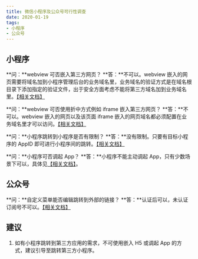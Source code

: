 ```yaml
---
title: 微信小程序及公众号可行性调查
date: 2020-01-19
tags:
- 小程序
- 公众号
---
```


## 小程序
**问：**webview 可否嵌入第三方网页？
**答：**不可以。webview 嵌入的网页需要将域名加到小程序管理后台的业务域名里，业务域名的验证方式是在域名根目录下添加指定的验证文件，出于安全方面考虑不能将第三方域名加到业务域名里。[【相关文档】](https://developers.weixin.qq.com/miniprogram/dev/component/web-view.html)

**问：**webview 可否使用折中方式例如 iframe 嵌入第三方网页？
**答：**不可以。webview 嵌入的网页以及该页面 iframe 嵌入的网页域名都必须配置在业务域名里才可以访问。[【相关文档】](https://developers.weixin.qq.com/miniprogram/dev/component/web-view.html)

**问：**小程序跳转到小程序是否有限制？
**答：**没有限制。只要有目标小程序的 AppID 即可进行小程序间的跳转。[【相关文档】](https://developers.weixin.qq.com/miniprogram/dev/api/open-api/miniprogram-navigate/wx.navigateToMiniProgram.html)

**问：**小程序可否调起 App？
**答：**小程序不能主动调起 App，只有少数场景下可以，具体见[【相关文档】](https://developers.weixin.qq.com/miniprogram/dev/framework/open-ability/launchApp.html)。

## 公众号
**问：**自定义菜单能否编辑跳转到外部的链接？
**答：**认证后可以，未认证订阅号不可以。[【相关文档】](https://kf.qq.com/faq/120911VrYVrA150212ENnyqM.html)

## 建议
1. 如有小程序跳转到第三方应用的需求，不可使用嵌入 H5 或调起 App 的方式，建议引导至跳转第三方小程序。
